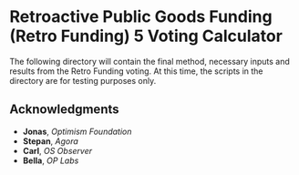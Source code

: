 # Retroactive Public Goods Funding (Retro Funding) 5 Voting Calculator

The following directory will contain the final method, necessary inputs and results from the Retro Funding voting. At this time, the scripts in the directory are for testing purposes only. 

## Acknowledgments

* **Jonas**, _Optimism Foundation_
* **Stepan**, _Agora_
* **Carl**, _OS Observer_
* **Bella**, _OP Labs_
